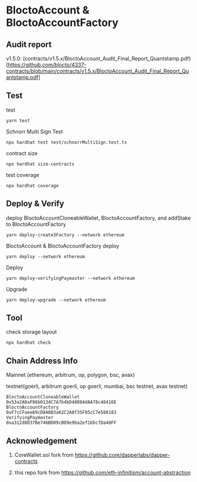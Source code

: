 # BloctoAccount & BloctoAccountFactory

## Audit report

v1.5.0: (contracts/v1.5.x/BloctoAccount_Audit_Final_Report_Quantstamp.pdf)[https://github.com/blocto/4337-contracts/blob/main/contracts/v1.5.x/BloctoAccount_Audit_Final_Report_Quantstamp.pdf]


## Test

test
```
yarn test
```

Schnorr Multi Sign Test

```
npx hardhat test test/schnorrMultiSign.test.ts 
```

contract size
```
npx hardhat size-contracts
```

test coverage
```
npx hardhat coverage  
```

## Deploy & Verify

deploy BloctoAccountCloneableWallet, BloctoAccountFactory, and addStake to BloctoAccountFactory

```
yarn deploy-create3Factory --network ethereum
```

BloctoAccount & BloctoAccountFactory deploy
```
yarn deploy --network ethereum
```

Deploy 
```
yarn deploy-verifyingPaymaster --network ethereum
```

Upgrade
```
yarn deploy-upgrade --network ethereum
```

## Tool

check storage layout
```
npx hardhat check
```

## Chain Address Info

Mainnet (ethereum, arbitrum, op, polygon, bsc, avax)

testnet(goerli, arbitrum goerli, op goerli, mumbai, bsc testnet, avax testnet)
```
BloctoAccountCloneableWallet
0x53a2A0aF86b0134C7A7b4bD40884dAA78c48416E
BloctoAccountFactory
0xF7cCFaee69cD8A0B3a62C2A0f35F95cC7e588183
VerifyingPaymaster
0xa312d8D37Be746BD09cBD9e9ba2ef16bc7Da48FF
```


## Acknowledgement

1. CoreWallet.sol fork from  https://github.com/dapperlabs/dapper-contracts

2. this repo fork from https://github.com/eth-infinitism/account-abstraction
